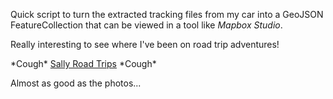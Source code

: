 Quick script to turn the extracted tracking
files from my car into a GeoJSON FeatureCollection
that can be viewed in a tool like *Mapbox Studio*.

Really interesting to see where I've been on road trip adventures!

\*Cough\* [Sally Road Trips](https://sally.guide) \*Cough\*

Almost as good as the photos...